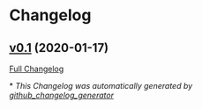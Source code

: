 # Changelog

## [v0.1](https://github.com/JulioPapel/minetest-cli/tree/v0.1) (2020-01-17)

[Full Changelog](https://github.com/JulioPapel/minetest-cli/compare/fdcba9df8d07a99649d3e2d5109b28c8b5608a4a...v0.1)



\* *This Changelog was automatically generated by [github_changelog_generator](https://github.com/github-changelog-generator/github-changelog-generator)*
